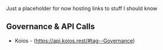 Just a placeholder for now hosting links to stuff I should know

## Governance & API Calls
- Koios - (https://api.koios.rest/#tag--Governance)
